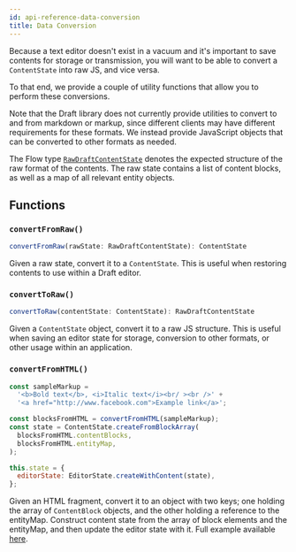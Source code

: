 ```yaml
---
id: api-reference-data-conversion
title: Data Conversion
---
```


Because a text editor doesn't exist in a vacuum and it's important to save
contents for storage or transmission, you will want to be able to
convert a `ContentState` into raw JS, and vice versa.

To that end, we provide a couple of utility functions that allow you to perform
these conversions.

Note that the Draft library does not currently provide utilities to convert to
and from markdown or markup, since different clients may have different requirements
for these formats. We instead provide JavaScript objects that can be converted
to other formats as needed.

The Flow type [`RawDraftContentState`](https://github.com/facebook/draft-js/blob/master/src/model/encoding/RawDraftContentState.js)
denotes the expected structure of the raw format of the contents. The raw state
contains a list of content blocks, as well as a map of all relevant entity
objects.

## Functions

### `convertFromRaw()`

```js
convertFromRaw(rawState: RawDraftContentState): ContentState
```

Given a raw state, convert it to a `ContentState`. This is useful when
restoring contents to use within a Draft editor.

### `convertToRaw()`

```js
convertToRaw(contentState: ContentState): RawDraftContentState
```

Given a `ContentState` object, convert it to a raw JS structure. This is useful
when saving an editor state for storage, conversion to other formats, or
other usage within an application.

### `convertFromHTML()`

```js
const sampleMarkup =
  '<b>Bold text</b>, <i>Italic text</i><br/ ><br />' +
  '<a href="http://www.facebook.com">Example link</a>';

const blocksFromHTML = convertFromHTML(sampleMarkup);
const state = ContentState.createFromBlockArray(
  blocksFromHTML.contentBlocks,
  blocksFromHTML.entityMap,
);

this.state = {
  editorState: EditorState.createWithContent(state),
};
```

Given an HTML fragment, convert it to an object with two keys; one holding the
array of `ContentBlock` objects, and the other holding a reference to the
entityMap. Construct content state from the array of block elements and the
entityMap, and then update the editor state with it. Full example available
[here](https://github.com/facebook/draft-js/tree/master/examples/draft-0-10-0/convertFromHTML).
